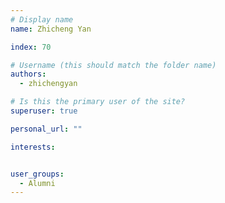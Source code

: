 ```yaml
---
# Display name
name: Zhicheng Yan

index: 70

# Username (this should match the folder name)
authors:
  - zhichengyan

# Is this the primary user of the site?
superuser: true

personal_url: ""

interests:


user_groups:
  - Alumni
---
```

